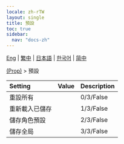 ```yaml
---
locale: zh-rTW
layout: single
title: 預設
toc: true
sidebar:
  nav: "docs-zh"
---
```

[Eng](/dancexr/menu/2025.4/prop/actor_presets) | [繁中](/tw/dancexr/menu/2025.4/prop/actor_presets) | [日本語](/jp/dancexr/menu/2025.4/prop/actor_presets) | [한국어](/kr/dancexr/menu/2025.4/prop/actor_presets) | [简中](/zh/dancexr/menu/2025.4/prop/actor_presets)

[(Prop)](../menu#(Prop)) > 預設



| Setting | Value | Description |
| :--- | --- | :--- |
| 重設所有 || 0/3/False
| 重新載入已儲存 || 1/3/False
| 儲存角色預設 || 2/3/False
| 儲存全局 || 3/3/False
